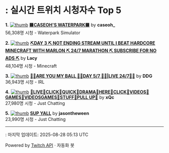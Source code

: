 # : 실시간 트위치 시청자수 Top 5

**1.** [![thumb](https://static-cdn.jtvnw.net/previews-ttv/live_user_caseoh_-320x180.jpg)](https://twitch.tv/caseoh_)
**[🟨CASEOH'S WATERPARK🟨](https://twitch.tv/caseoh_)** by **caseoh_**<br>56,308명 시청  - Waterpark Simulator

**2.** [![thumb](https://static-cdn.jtvnw.net/previews-ttv/live_user_lacy-320x180.jpg)](https://twitch.tv/Lacy)
**[⛏DAY 3 ⛏️ NOT ENDING STREAM UNTIL I BEAT HARDCORE MINECRAFT WITH MARLON ⛏️ 24/7 MARATHON ⛏️ SUBSCRIBE FOR NO ADS ⛏️](https://twitch.tv/Lacy)** by **Lacy**<br>48,104명 시청  - Minecraft

**3.** [![thumb](https://static-cdn.jtvnw.net/previews-ttv/live_user_ddg-320x180.jpg)](https://twitch.tv/DDG)
**[🏀💕ARE YOU MY BALL 🏀💕DAY 5/7 🏀💕|LIVE 24/7🏀💕](https://twitch.tv/DDG)** by **DDG**<br>36,943명 시청  - IRL

**4.** [![thumb](https://static-cdn.jtvnw.net/previews-ttv/live_user_xqc-320x180.jpg)](https://twitch.tv/xQc)
**[🐖LIVE🐖CLICK🐖QUICK🐖DRAMA🐖HERE🐖CLICK🐖VIDEOS🐖GAMES🐖VIDEOSGAMES🐖STUFF🐖PULL UP🐖](https://twitch.tv/xQc)** by **xQc**<br>27,980명 시청  - Just Chatting

**5.** [![thumb](https://static-cdn.jtvnw.net/previews-ttv/live_user_jasontheween-320x180.jpg)](https://twitch.tv/jasontheween)
**[SUP YALL](https://twitch.tv/jasontheween)** by **jasontheween**<br>23,990명 시청  - Just Chatting


---
: 마지막 업데이트: 2025-08-28 05:13 UTC

Powered by [Twitch API](https://dev.twitch.tv/docs/api/reference) · 자동화 봇